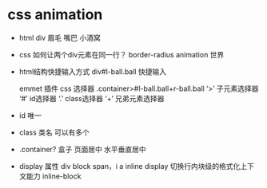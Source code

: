 # css animation

- html
  div
  眉毛
  嘴巴
  小酒窝
- css
  如何让两个div元素在同一行？
  border-radius
  animation 世界

- html结构快捷输入方式
  div#l-ball.ball  快捷输入  <div id="l-ball" class="ball"></div>   emmet 插件  css 选择器
  .container>#l-ball.ball+r-ball.ball
    ‘>’ 子元素选择器
    ‘#’  id选择器
    ‘.’  class选择器
    ‘+’ 兄弟元素选择器

- id 唯一
- class 类名  可以有多个
- .container?
  盒子  页面居中
  水平垂直居中

- display 属性
  div block
  span，i a inline
  display 切换行内块级的格式化上下文能力
  inline-block  
